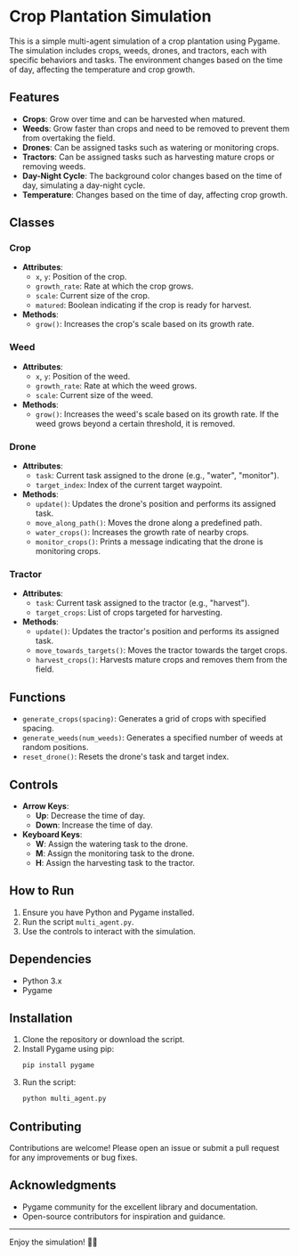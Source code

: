 # Crop Plantation Simulation

This is a simple multi-agent simulation of a crop plantation using Pygame. The simulation includes crops, weeds, drones, and tractors, each with specific behaviors and tasks. The environment changes based on the time of day, affecting the temperature and crop growth.

## Features

- **Crops**: Grow over time and can be harvested when matured.
- **Weeds**: Grow faster than crops and need to be removed to prevent them from overtaking the field.
- **Drones**: Can be assigned tasks such as watering or monitoring crops.
- **Tractors**: Can be assigned tasks such as harvesting mature crops or removing weeds.
- **Day-Night Cycle**: The background color changes based on the time of day, simulating a day-night cycle.
- **Temperature**: Changes based on the time of day, affecting crop growth.

## Classes

### Crop
- **Attributes**:
  - `x`, `y`: Position of the crop.
  - `growth_rate`: Rate at which the crop grows.
  - `scale`: Current size of the crop.
  - `matured`: Boolean indicating if the crop is ready for harvest.
- **Methods**:
  - `grow()`: Increases the crop's scale based on its growth rate.

### Weed
- **Attributes**:
  - `x`, `y`: Position of the weed.
  - `growth_rate`: Rate at which the weed grows.
  - `scale`: Current size of the weed.
- **Methods**:
  - `grow()`: Increases the weed's scale based on its growth rate. If the weed grows beyond a certain threshold, it is removed.

### Drone
- **Attributes**:
  - `task`: Current task assigned to the drone (e.g., "water", "monitor").
  - `target_index`: Index of the current target waypoint.
- **Methods**:
  - `update()`: Updates the drone's position and performs its assigned task.
  - `move_along_path()`: Moves the drone along a predefined path.
  - `water_crops()`: Increases the growth rate of nearby crops.
  - `monitor_crops()`: Prints a message indicating that the drone is monitoring crops.

### Tractor
- **Attributes**:
  - `task`: Current task assigned to the tractor (e.g., "harvest").
  - `target_crops`: List of crops targeted for harvesting.
- **Methods**:
  - `update()`: Updates the tractor's position and performs its assigned task.
  - `move_towards_targets()`: Moves the tractor towards the target crops.
  - `harvest_crops()`: Harvests mature crops and removes them from the field.

## Functions

- `generate_crops(spacing)`: Generates a grid of crops with specified spacing.
- `generate_weeds(num_weeds)`: Generates a specified number of weeds at random positions.
- `reset_drone()`: Resets the drone's task and target index.

## Controls

- **Arrow Keys**:
  - **Up**: Decrease the time of day.
  - **Down**: Increase the time of day.
- **Keyboard Keys**:
  - **W**: Assign the watering task to the drone.
  - **M**: Assign the monitoring task to the drone.
  - **H**: Assign the harvesting task to the tractor.

## How to Run

1. Ensure you have Python and Pygame installed.
2. Run the script `multi_agent.py`.
3. Use the controls to interact with the simulation.

## Dependencies

- Python 3.x
- Pygame

## Installation

1. Clone the repository or download the script.
2. Install Pygame using pip:
   ```bash
   pip install pygame
   ```
3. Run the script:
   ```bash
   python multi_agent.py
   ```


## Contributing

Contributions are welcome! Please open an issue or submit a pull request for any improvements or bug fixes.

## Acknowledgments

- Pygame community for the excellent library and documentation.
- Open-source contributors for inspiration and guidance.

---

Enjoy the simulation! 🌱🚜
